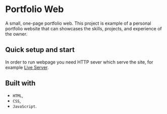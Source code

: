 # Portfolio Web

A small, one-page portfolio web. This project is example of a personal portfolio website that can showcases the skills, projects, and experience of the owner.

## Quick setup and start

In order to run webpage you need HTTP sever which serve the site, for example [Live Server](https://marketplace.visualstudio.com/items?itemName=ritwickdey.LiveServer).

## Built with

* `HTML`,
* `CSS`,
* `JavaScript`.
